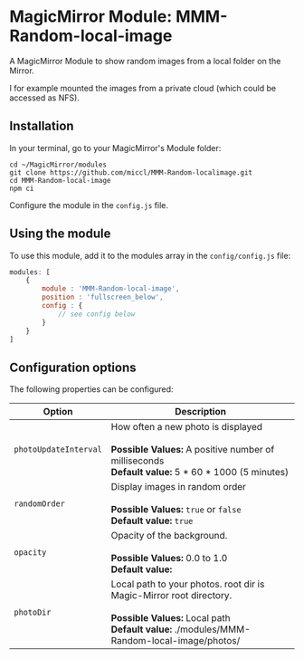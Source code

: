 # MagicMirror Module: MMM-Random-local-image
A MagicMirror Module to show random images from a local folder on the Mirror.

I for example mounted the images from a private cloud (which could be accessed as NFS).

## Installation

In your terminal, go to your MagicMirror's Module folder:
````
cd ~/MagicMirror/modules
git clone https://github.com/miccl/MMM-Random-localimage.git
cd MMM-Random-local-image
npm ci
````

Configure the module in the `config.js` file.

## Using the module

To use this module, add it to the modules array in the `config/config.js` file:
````javascript
modules: [
	{
		module : 'MMM-Random-local-image',
		position : 'fullscreen_below', 
		config : {
			// see config below
		}
	}
]
````

## Configuration options
The following properties can be configured:


| Option | Description |
|--------|-------------|
| `photoUpdateInterval` | How often a new photo is displayed <br><br> **Possible Values:** A positive number of milliseconds <br> **Default value:** 5 * 60 * 1000 (5 minutes)|
| `randomOrder` | Display images in random order <br><br> **Possible Values:** `true` or `false` <br> **Default value:** `true` |
| `opacity` | Opacity of the background. <br><br> **Possible Values:** 0.0 to 1.0 <br> **Default value:** |
| `photoDir` | Local path to your photos. root dir is Magic-Mirror root directory. <br><br> **Possible Values:** Local path <br> **Default value:** ./modules/MMM-Random-local-image/photos/ |
